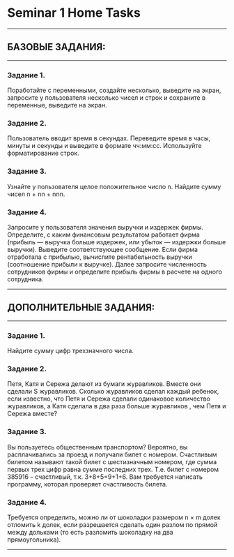 # Seminar 1 Home Tasks

---

## БАЗОВЫЕ ЗАДАНИЯ:

---

### Задание 1.

Поработайте с переменными, создайте несколько,
выведите на экран, запросите у пользователя несколько чисел и
строк и сохраните в переменные, выведите на экран.

### Задание 2.

Пользователь вводит время в секундах.
Переведите время в часы, минуты и секунды и выведите в формате чч:мм:сс.
Используйте форматирование строк.

### Задание 3.

Узнайте у пользователя целое положительное число n.
Найдите сумму чисел n + nn + nnn.

### Задание 4.

Запросите у пользователя значения выручки и издержек фирмы.
Определите, с каким финансовым результатом работает фирма
(прибыль — выручка больше издержек, или убыток — издержки больше выручки).
Выведите соответствующее сообщение. Если фирма отработала с прибылью,
вычислите рентабельность выручки (соотношение прибыли к выручке).
Далее запросите численность сотрудников фирмы и определите
прибыль фирмы в расчете на одного сотрудника.

---

## ДОПОЛНИТЕЛЬНЫЕ ЗАДАНИЯ:

---

### Задание 1.

Найдите сумму цифр трехзначного числа.

### Задание 2.

Петя, Катя и Сережа делают из бумаги журавликов.
Вместе они сделали S журавликов. Сколько журавликов
сделал каждый ребенок, если известно, 
 что Петя и Сережа сделали одинаковое количество
журавликов, а Катя сделала в два раза больше журавликов
, чем Петя и Сережа вместе?

### Задание 3.

 Вы пользуетесь общественным транспортом?
Вероятно, вы расплачивались за проезд и получали билет
с номером. Счастливым билетом называют такой билет
с шестизначным номером, где сумма первых трех цифр равна
сумме последних трех. Т.е. билет с номером 385916 – счастливый,
 т.к. 3+8+5=9+1+6.  Вам требуется написать программу, которая 
проверяет счастливость билета.

### Задание 4.

Требуется определить, можно ли от шоколадки размером n × m долек отломить k долек,
если разрешается сделать один разлом по прямой между дольками 
(то есть разломить шоколадку на два прямоугольника).

---


